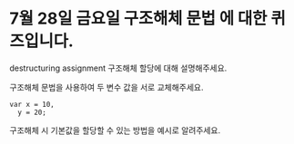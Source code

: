 # 7월 28일 금요일 구조해체 문법 에 대한 퀴즈입니다.

destructuring assignment  구조해체 할당에 대해 설명해주세요.

구조해체 문법을 사용하여 두 변수 값을 서로 교체해주세요.

```
var x = 10,
  y = 20;
```

구조해체 시 기본값을 할당할 수 있는 방법을 예시로 알려주세요.